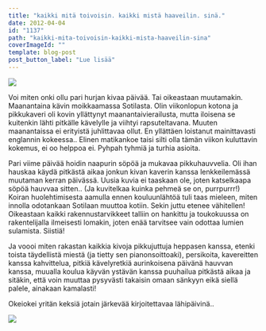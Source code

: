```yaml
---
title: "kaikki mitä toivoisin. kaikki mistä haaveilin. sinä."
date: 2012-04-04
id: "1137"
path: "kaikki-mita-toivoisin-kaikki-mista-haaveilin-sina"
coverImageId: ""
template: blog-post
post_button_label: "Lue lisää"
---
```


[![](/images/melli2.jpg)](http://2.bp.blogspot.com/-aIRq2b4qtc4/T3x0gyap37I/AAAAAAAAAgw/l9GvcVq8f4Y/s1600/melli2.jpg)

Voi miten onki ollu pari hurjan kivaa päivää. Tai oikeastaan muutamakin. Maanantaina kävin moikkaamassa Sotilasta. Olin viikonlopun kotona ja pikkukaveri oli kovin yllättynyt maanantaivierailusta, mutta iloisena se kuitenkin lähti pitkälle kävelylle ja viihtyi rapsuteltavana. Muuten maanantaissa ei erityistä juhlittavaa ollut. En yllättäen loistanut mainittavasti englannin kokeessa.. Elinen matikankoe taisi silti olla tämän viikon kuluttavin kokemus, ei oo helppoa ei. Pyhpah tyhmiä ja turhia asioita.

Pari viime päivää hoidin naapurin söpöä ja mukavaa pikkuhauvvelia. Oli ihan hauskaa käydä pitkästä aikaa jonkun kivan kaverin kanssa lenkkeilemässä muutaman kerran päivässä. Uusia kuvia ei taaskaan ole, joten katselkaapa söpöä hauvvaa sitten.. (Ja kuvitelkaa kuinka pehmeä se on, purrpurrr!) Koiran huolehtimisesta aamulla ennen kouluunlähtöä tuli taas mieleen, miten innolla odotankaan Sotilaan muuttoa kotiin. Sekin juttu etenee vähitellen! Oikeastaan kaikki rakennustarvikkeet talliin on hankittu ja toukokuussa on rakentelijalla ilmeisesti lomakin, joten enää tarvitsee vain odottaa lumien sulamista. Siistiä!

Ja voooi miten rakastan kaikkia kivoja pikkujuttuja heppasen kanssa, etenki toista täydellistä miestä (ja tietty sen pianonsoittoaki), persikoita, kavereitten kanssa kahvittelua, pitkiä kävelyretkiä aurinkoisena päivänä hauvvan kanssa, muualla koulua käyvän ystävän kanssa puuhailua pitkästä aikaa ja sitäkin, että voin muuttaa pysyvästi takaisin omaan sänkyyn eikä siellä palele, ainakaan kamalasti!

Okeiokei yritän keksiä jotain järkevää kirjoitettavaa lähipäivinä..

[![](/images/11.jpg)](http://2.bp.blogspot.com/-_md45XlH5Dg/T3x0iorS5AI/AAAAAAAAAg4/p7N0G4cd9js/s1600/11.jpg)

